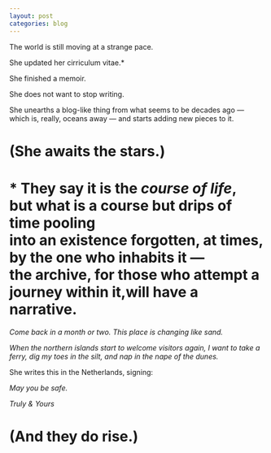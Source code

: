 ```yaml
---
layout: post
categories: blog
---
```


The world is still moving at a strange pace.

She updated her cirriculum vitae.*

She finished a memoir.

She does not want to stop writing.

She unearths a blog-like thing from what seems to be decades ago — which is, really, oceans away — and starts adding new pieces to it.

# (She awaits the stars.)

# * They say it is the _course of life_,<br>but what is a course but drips of time pooling<br> into an existence forgotten, at times, by the one who inhabits it —<br>the archive, for those who attempt a journey within it,will have a narrative.

_Come back in a month or two. This place is changing like sand._

_When the northern islands start to welcome visitors again, I want to take a ferry, dig my toes in the silt, and nap in the nape of the dunes._

She writes this in the Netherlands, signing:

_May you be safe._

_Truly & Yours_

# (And they do rise.)